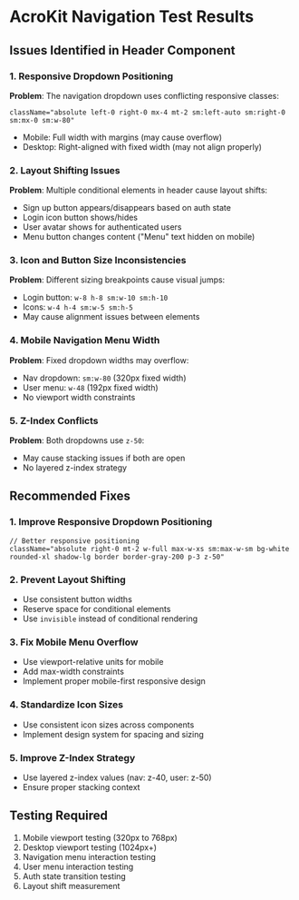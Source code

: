 # AcroKit Navigation Test Results

## Issues Identified in Header Component

### 1. Responsive Dropdown Positioning
**Problem**: The navigation dropdown uses conflicting responsive classes:
```tsx
className="absolute left-0 right-0 mx-4 mt-2 sm:left-auto sm:right-0 sm:mx-0 sm:w-80"
```
- Mobile: Full width with margins (may cause overflow)
- Desktop: Right-aligned with fixed width (may not align properly)

### 2. Layout Shifting Issues
**Problem**: Multiple conditional elements in header cause layout shifts:
- Sign up button appears/disappears based on auth state
- Login icon button shows/hides
- User avatar shows for authenticated users
- Menu button changes content ("Menu" text hidden on mobile)

### 3. Icon and Button Size Inconsistencies
**Problem**: Different sizing breakpoints cause visual jumps:
- Login button: `w-8 h-8 sm:w-10 sm:h-10`
- Icons: `w-4 h-4 sm:w-5 sm:h-5`
- May cause alignment issues between elements

### 4. Mobile Navigation Menu Width
**Problem**: Fixed dropdown widths may overflow:
- Nav dropdown: `sm:w-80` (320px fixed width)
- User menu: `w-48` (192px fixed width)
- No viewport width constraints

### 5. Z-Index Conflicts
**Problem**: Both dropdowns use `z-50`:
- May cause stacking issues if both are open
- No layered z-index strategy

## Recommended Fixes

### 1. Improve Responsive Dropdown Positioning
```tsx
// Better responsive positioning
className="absolute right-0 mt-2 w-full max-w-xs sm:max-w-sm bg-white rounded-xl shadow-lg border border-gray-200 p-3 z-50"
```

### 2. Prevent Layout Shifting
- Use consistent button widths
- Reserve space for conditional elements
- Use `invisible` instead of conditional rendering

### 3. Fix Mobile Menu Overflow
- Use viewport-relative units for mobile
- Add max-width constraints
- Implement proper mobile-first responsive design

### 4. Standardize Icon Sizes
- Use consistent icon sizes across components
- Implement design system for spacing and sizing

### 5. Improve Z-Index Strategy
- Use layered z-index values (nav: z-40, user: z-50)
- Ensure proper stacking context

## Testing Required
1. Mobile viewport testing (320px to 768px)
2. Desktop viewport testing (1024px+)
3. Navigation menu interaction testing
4. User menu interaction testing
5. Auth state transition testing
6. Layout shift measurement
